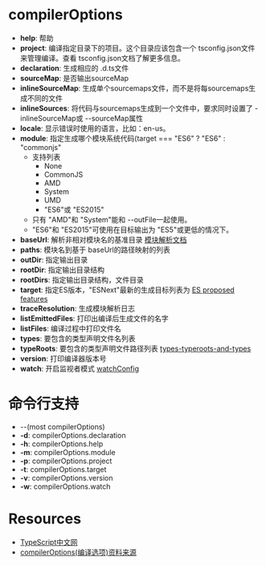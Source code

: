 # compilerOptions
- **help**: 帮助
- **project**: 编译指定目录下的项目。这个目录应该包含一个 tsconfig.json文件来管理编译。查看 tsconfig.json文档了解更多信息。
- **declaration**: 生成相应的 .d.ts文件
- **sourceMap**: 是否输出sourceMap
- **inlineSourceMap**: 生成单个sourcemaps文件，而不是将每sourcemaps生成不同的文件
- **inlineSources**: 将代码与sourcemaps生成到一个文件中，要求同时设置了 -inlineSourceMap或 --sourceMap属性
- **locale**: 显示错误时使用的语言，比如：en-us。
- **module**: 指定生成哪个模块系统代码(target === "ES6" ? "ES6" : "commonjs"
  - 支持列表
    - None
    - CommonJS
    - AMD
    - System
    - UMD
    - "ES6"或 "ES2015"
  - 只有 "AMD"和 "System"能和 --outFile一起使用。
  - "ES6"和 "ES2015"可使用在目标输出为 "ES5"或更低的情况下。
- **baseUrl**: 解析非相对模块名的基准目录 [模块解析文档](https://www.tslang.cn/docs/andbook/module-resolution.html#virtual-directories-with-rootdirs)
- **paths**: 模块名到基于 baseUrl的路径映射的列表
- **outDir**: 指定输出目录
- **rootDir**: 指定输出目录结构
- **rootDirs**: 指定输出目录结构，文件目录
- **target**: 指定ES版本，"ESNext"最新的生成目标列表为 [ES proposed features](https://ithub.com/tc39/proposals)
- **traceResolution**: 生成模块解析日志
- **listEmittedFiles**: 打印出编译后生成文件的名字
- **listFiles**: 编译过程中打印文件名
- **types**: 要包含的类型声明文件名列表
- **typeRoots**: 要包含的类型声明文件路径列表  [types-typeroots-and-types](https://ww.tslang.cn/docs/handbook/tsconfig-json.html#types-typeroots-and-types)
- **version**: 打印编译器版本号
- **watch**: 开启监视者模式 [watchConfig](https://www.tslang.cn/docs/handbook/configuring-watch.html)

# 命令行支持
- --(most compilerOptions)
- **-d**: compilerOptions.declaration
- **-h**: compilerOptions.help
- **-m**: compilerOptions.module
- **-p**: compilerOptions.project
- **-t**: compilerOptions.target
- **-v**: compilerOptions.version
- **-w**: compilerOptions.watch

# Resources
- [TypeScript中文网](https://www.tslang.cn/index.html)
- [compilerOptions(编译选项)资料来源](https://www.tslang.cn/docs/handbook/compiler-options.html)